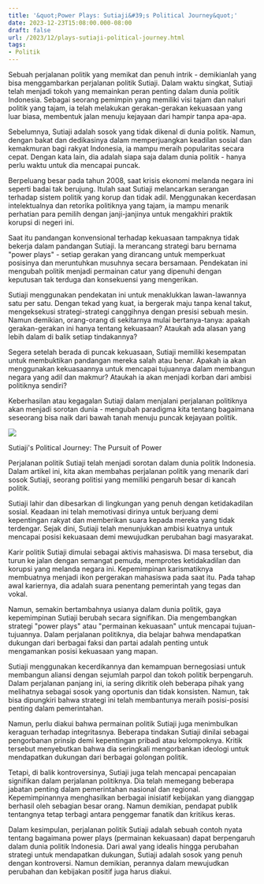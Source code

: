 ```yaml
---
title: '&quot;Power Plays: Sutiaji&#39;s Political Journey&quot;'
date: 2023-12-23T15:08:00.000-08:00
draft: false
url: /2023/12/plays-sutiaji-political-journey.html
tags: 
- Politik
---
```


  

Sebuah perjalanan politik yang memikat dan penuh intrik - demikianlah yang bisa menggambarkan perjalanan politik Sutiaji. Dalam waktu singkat, Sutiaji telah menjadi tokoh yang memainkan peran penting dalam dunia politik Indonesia. Sebagai seorang pemimpin yang memiliki visi tajam dan naluri politik yang tajam, ia telah melakukan gerakan-gerakan kekuasaan yang luar biasa, membentuk jalan menuju kejayaan dari hampir tanpa apa-apa.

  

Sebelumnya, Sutiaji adalah sosok yang tidak dikenal di dunia politik. Namun, dengan bakat dan dedikasinya dalam memperjuangkan keadilan sosial dan kemakmuran bagi rakyat Indonesia, ia mampu meraih popularitas secara cepat. Dengan kata lain, dia adalah siapa saja dalam dunia politik - hanya perlu waktu untuk dia mencapai puncak.

  

Berpeluang besar pada tahun 2008, saat krisis ekonomi melanda negara ini seperti badai tak berujung. Itulah saat Sutiaji melancarkan serangan terhadap sistem politik yang korup dan tidak adil. Menggunakan kecerdasan intelektualnya dan retorika politiknya yang tajam, ia mampu menarik perhatian para pemilih dengan janji-janjinya untuk mengakhiri praktik korupsi di negeri ini.

  

Saat itu pandangan konvensional terhadap kekuasaan tampaknya tidak bekerja dalam pandangan Sutiaji. Ia merancang strategi baru bernama "power plays" - setiap gerakan yang dirancang untuk memperkuat posisinya dan meruntuhkan musuhnya secara bersamaan. Pendekatan ini mengubah politik menjadi permainan catur yang dipenuhi dengan keputusan tak terduga dan konsekuensi yang mengerikan.

  

Sutiaji menggunakan pendekatan ini untuk menaklukkan lawan-lawannya satu per satu. Dengan tekad yang kuat, ia bergerak maju tanpa kenal takut, mengeksekusi strategi-strategi canggihnya dengan presisi sebuah mesin. Namun demikian, orang-orang di sekitarnya mulai bertanya-tanya: apakah gerakan-gerakan ini hanya tentang kekuasaan? Ataukah ada alasan yang lebih dalam di balik setiap tindakannya?

  

Segera setelah berada di puncak kekuasaan, Sutiaji memiliki kesempatan untuk membuktikan pandangan mereka salah atau benar. Apakah ia akan menggunakan kekuasaannya untuk mencapai tujuannya dalam membangun negara yang adil dan makmur? Ataukah ia akan menjadi korban dari ambisi politiknya sendiri?

  

Keberhasilan atau kegagalan Sutiaji dalam menjalani perjalanan politiknya akan menjadi sorotan dunia - mengubah paradigma kita tentang bagaimana seseorang bisa naik dari bawah tanah menuju puncak kejayaan politik.

  

![](https://www.wearemania.net/ngalam/wp-content/uploads/2020/12/20201205_Sutiaji-Positif-Covid-19-Rumah-Dinas-Wali-Kota-Malang-Disemprot-750x422.jpg)

  

Sutiaji's Political Journey: The Pursuit of Power

  

Perjalanan politik Sutiaji telah menjadi sorotan dalam dunia politik Indonesia. Dalam artikel ini, kita akan membahas perjalanan politik yang menarik dari sosok Sutiaji, seorang politisi yang memiliki pengaruh besar di kancah politik.

  

Sutiaji lahir dan dibesarkan di lingkungan yang penuh dengan ketidakadilan sosial. Keadaan ini telah memotivasi dirinya untuk berjuang demi kepentingan rakyat dan memberikan suara kepada mereka yang tidak terdengar. Sejak dini, Sutiaji telah menunjukkan ambisi kuatnya untuk mencapai posisi kekuasaan demi mewujudkan perubahan bagi masyarakat.

  

Karir politik Sutiaji dimulai sebagai aktivis mahasiswa. Di masa tersebut, dia turun ke jalan dengan semangat pemuda, memprotes ketidakadilan dan korupsi yang melanda negara ini. Kepemimpinan karismatiknya membuatnya menjadi ikon pergerakan mahasiswa pada saat itu. Pada tahap awal kariernya, dia adalah suara penentang pemerintah yang tegas dan vokal.

  

Namun, semakin bertambahnya usianya dalam dunia politik, gaya kepemimpinan Sutiaji berubah secara signifikan. Dia mengembangkan strategi "power plays" atau "permainan kekuasaan" untuk mencapai tujuan-tujuannya. Dalam perjalanan politiknya, dia belajar bahwa mendapatkan dukungan dari berbagai faksi dan partai adalah penting untuk mengamankan posisi kekuasaan yang mapan.

  

Sutiaji menggunakan kecerdikannya dan kemampuan bernegosiasi untuk membangun aliansi dengan sejumlah parpol dan tokoh politik berpengaruh. Dalam perjalanan panjang ini, ia sering dikritik oleh beberapa pihak yang melihatnya sebagai sosok yang oportunis dan tidak konsisten. Namun, tak bisa dipungkiri bahwa strategi ini telah membantunya meraih posisi-posisi penting dalam pemerintahan.

  

Namun, perlu diakui bahwa permainan politik Sutiaji juga menimbulkan keraguan terhadap integritasnya. Beberapa tindakan Sutiaji dinilai sebagai pengorbanan prinsip demi kepentingan pribadi atau kelompoknya. Kritik tersebut menyebutkan bahwa dia seringkali mengorbankan ideologi untuk mendapatkan dukungan dari berbagai golongan politik.

  

Tetapi, di balik kontroversinya, Sutiaji juga telah mencapai pencapaian signifikan dalam perjalanan politiknya. Dia telah memegang beberapa jabatan penting dalam pemerintahan nasional dan regional. Kepemimpinannya menghasilkan berbagai inisiatif kebijakan yang dianggap berhasil oleh sebagian besar orang. Namun demikian, pendapat publik tentangnya tetap terbagi antara penggemar fanatik dan kritikus keras.

  

Dalam kesimpulan, perjalanan politik Sutiaji adalah sebuah contoh nyata tentang bagaimana power plays (permainan kekuasaan) dapat berpengaruh dalam dunia politik Indonesia. Dari awal yang idealis hingga perubahan strategi untuk mendapatkan dukungan, Sutiaji adalah sosok yang penuh dengan kontroversi. Namun demikian, perannya dalam mewujudkan perubahan dan kebijakan positif juga harus diakui.